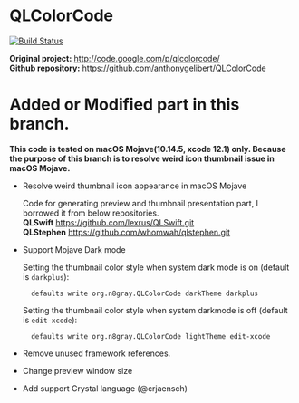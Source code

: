 # QLColorCode

[![Build Status](https://travis-ci.org/anthonygelibert/QLColorCode.svg?branch=master)](https://travis-ci.org/anthonygelibert/QLColorCode)

**Original project:** <http://code.google.com/p/qlcolorcode/>  
**Github repository:** <https://github.com/anthonygelibert/QLColorCode>

# Added or Modified part in this branch.
**This code is tested on macOS Mojave(10.14.5, xcode 12.1) only. Because the purpose of this branch is to resolve weird icon thumbnail issue in macOS Mojave.**

- Resolve weird thumbnail icon appearance in macOS Mojave

    Code for generating preview and thumbnail presentation part,  I borrowed it from below repositories.  
    **QLSwift** <https://github.com/lexrus/QLSwift.git>  
    **QLStephen** <https://github.com/whomwah/qlstephen.git>


- Support Mojave Dark mode

    Setting the thumbnail color style when system dark mode is on  (default is `darkplus`):

        defaults write org.n8gray.QLColorCode darkTheme darkplus

    Setting the thumbnail color style when system darkmode is off  (default is `edit-xcode`):

        defaults write org.n8gray.QLColorCode lightTheme edit-xcode

- Remove unused framework references.

- Change preview window size

- Add support Crystal language (@crjaensch)
